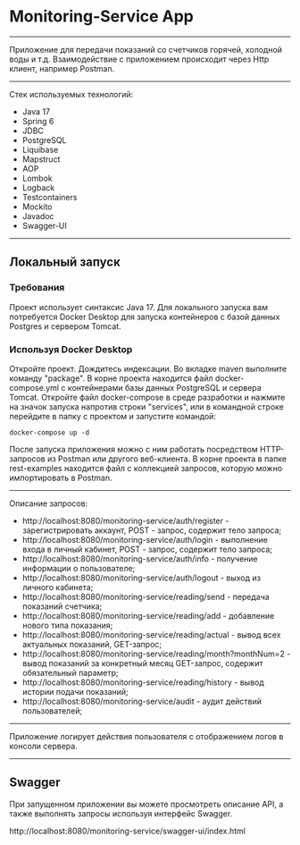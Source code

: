 # Monitoring-Service App

---
Приложение для передачи показаний со счетчиков горячей, холодной воды и т.д.
Взаимодействие с приложением происходит через Http клиент, например Postman.

---
Стек используемых технологий:
- Java 17
- Spring 6
- JDBC
- PostgreSQL
- Liquibase
- Mapstruct
- AOP
- Lombok
- Logback
- Testcontainers
- Mockito
- Javadoc
- Swagger-UI


---
## Локальный запуск

### Требования

Проект использует синтаксис Java 17. Для локального запуска вам потребуется 
Docker Desktop для запуска контейнеров с базой данных Postgres и сервером Tomcat.

### Используя Docker Desktop
Откройте проект. Дождитесь индексации. Во вкладке maven выполните команду "package".
В корне проекта находится файл docker-compose.yml c контейнерами базы данных PostgreSQL и сервера Tomcat.
Откройте файл docker-compose в среде разработки и нажмите на значок запуска напротив строки "services",
или в командной строке перейдите в папку с проектом и запустите командой:
```
docker-compose up -d
```

После запуска приложения можно с ним работать посредством HTTP-запросов из Postman или другого веб-клиента.
В корне проекта в папке rest-examples находится файл с коллекцией запросов, которую можно импортировать в Postman.

---
Описание запросов:
- http://localhost:8080/monitoring-service/auth/register - зарегистрировать аккаунт, POST - запрос, содержит тело запроса;
- http://localhost:8080/monitoring-service/auth/login - выполнение входа в личный кабинет, POST - запрос, содержит тело запроса;
- http://localhost:8080/monitoring-service/auth/info - получение информации о пользователе;
- http://localhost:8080/monitoring-service/auth/logout - выход из личного кабинета;
- http://localhost:8080/monitoring-service/reading/send - передача показаний счетчика;
- http://localhost:8080/monitoring-service/reading/add - добавление нового типа показания;
- http://localhost:8080/monitoring-service/reading/actual - вывод всех актуальных показаний, GET-запрос;
- http://localhost:8080/monitoring-service/reading/month?monthNum=2 - вывод показаний за конкретный месяц GET-запрос, содержит обязательный параметр;
- http://localhost:8080/monitoring-service/reading/history - вывод истории подачи показаний;
- http://localhost:8080/monitoring-service/audit - аудит действий пользователей;
---
Приложение логирует действия пользователя с отображением логов в консоли сервера.

---

## Swagger

При запущенном приложении вы можете просмотреть описание API, а также
выполнять запросы используя интерфейс Swagger.

http://localhost:8080/monitoring-service/swagger-ui/index.html